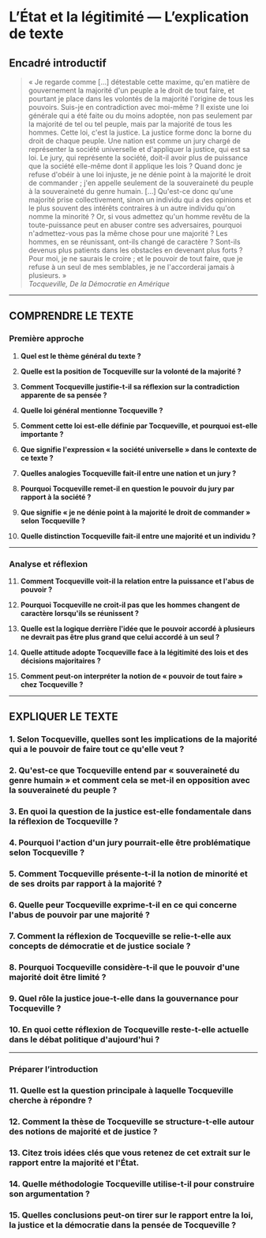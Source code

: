 # L’État et la légitimité — L’explication de texte

## Encadré introductif
> « Je regarde comme […] détestable cette maxime, qu'en matière de gouvernement la majorité d'un peuple a le droit de tout faire, et pourtant je place dans les volontés de la majorité l'origine de tous les pouvoirs. Suis-je en contradiction avec moi-même ? Il existe une loi générale qui a été faite ou du moins adoptée, non pas seulement par la majorité de tel ou tel peuple, mais par la majorité de tous les hommes. Cette loi, c'est la justice. La justice forme donc la borne du droit de chaque peuple. Une nation est comme un jury chargé de représenter la société universelle et d'appliquer la justice, qui est sa loi. Le jury, qui représente la société, doit-il avoir plus de puissance que la société elle-même dont il applique les lois ? Quand donc je refuse d'obéir à une loi injuste, je ne dénie point à la majorité le droit de commander ; j'en appelle seulement de la souveraineté du peuple à la souveraineté du genre humain. […] Qu'est-ce donc qu'une majorité prise collectivement, sinon un individu qui a des opinions et le plus souvent des intérêts contraires à un autre individu qu'on nomme la minorité ? Or, si vous admettez qu'un homme revêtu de la toute-puissance peut en abuser contre ses adversaires, pourquoi n'admettez-vous pas la même chose pour une majorité ? Les hommes, en se réunissant, ont-ils changé de caractère ? Sont-ils devenus plus patients dans les obstacles en devenant plus forts ? Pour moi, je ne saurais le croire ; et le pouvoir de tout faire, que je refuse à un seul de mes semblables, je ne l'accorderai jamais à plusieurs. »  
> *Tocqueville, De la Démocratie en Amérique*

---

## COMPRENDRE LE TEXTE

### Première approche

1. **Quel est le thème général du texte ?**

2. **Quelle est la position de Tocqueville sur la volonté de la majorité ?**

3. **Comment Tocqueville justifie-t-il sa réflexion sur la contradiction apparente de sa pensée ?**

4. **Quelle loi général mentionne Tocqueville ?**

5. **Comment cette loi est-elle définie par Tocqueville, et pourquoi est-elle importante ?**

6. **Que signifie l'expression « la société universelle » dans le contexte de ce texte ?**

7. **Quelles analogies Tocqueville fait-il entre une nation et un jury ?**

8. **Pourquoi Tocqueville remet-il en question le pouvoir du jury par rapport à la société ?**

9. **Que signifie « je ne dénie point à la majorité le droit de commander » selon Tocqueville ?**

10. **Quelle distinction Tocqueville fait-il entre une majorité et un individu ?**

---

### Analyse et réflexion

11. **Comment Tocqueville voit-il la relation entre la puissance et l'abus de pouvoir ?**

12. **Pourquoi Tocqueville ne croit-il pas que les hommes changent de caractère lorsqu'ils se réunissent ?**

13. **Quelle est la logique derrière l'idée que le pouvoir accordé à plusieurs ne devrait pas être plus grand que celui accordé à un seul ?**

14. **Quelle attitude adopte Tocqueville face à la légitimité des lois et des décisions majoritaires ?**

15. **Comment peut-on interpréter la notion de « pouvoir de tout faire » chez Tocqueville ?**

---

## EXPLIQUER LE TEXTE

### 1. Selon Tocqueville, quelles sont les implications de la majorité qui a le pouvoir de faire tout ce qu'elle veut ?

### 2. Qu'est-ce que Tocqueville entend par « souveraineté du genre humain » et comment cela se met-il en opposition avec la souveraineté du peuple ?

### 3. En quoi la question de la justice est-elle fondamentale dans la réflexion de Tocqueville ?

### 4. Pourquoi l'action d'un jury pourrait-elle être problématique selon Tocqueville ?

### 5. Comment Tocqueville présente-t-il la notion de minorité et de ses droits par rapport à la majorité ?

### 6. Quelle peur Tocqueville exprime-t-il en ce qui concerne l'abus de pouvoir par une majorité ?

### 7. Comment la réflexion de Tocqueville se relie-t-elle aux concepts de démocratie et de justice sociale ?

### 8. Pourquoi Tocqueville considère-t-il que le pouvoir d'une majorité doit être limité ?

### 9. Quel rôle la justice joue-t-elle dans la gouvernance pour Tocqueville ?

### 10. En quoi cette réflexion de Tocqueville reste-t-elle actuelle dans le débat politique d'aujourd'hui ?

---

### Préparer l’introduction

### 11. Quelle est la question principale à laquelle Tocqueville cherche à répondre ?

### 12. Comment la thèse de Tocqueville se structure-t-elle autour des notions de majorité et de justice ?

### 13. Citez trois idées clés que vous retenez de cet extrait sur le rapport entre la majorité et l'État.

### 14. Quelle méthodologie Tocqueville utilise-t-il pour construire son argumentation ?

### 15. Quelles conclusions peut-on tirer sur le rapport entre la loi, la justice et la démocratie dans la pensée de Tocqueville ?
